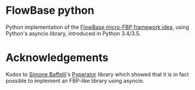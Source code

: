 # FlowBase python

Python implementation of the [FlowBase micro-FBP framework
idea](https://flowbase.org), using Python's asyncio library, introduced in
Python 3.4/3.5.

# Acknowledgements

Kudos to [Simone Baffelli](https://github.com/baffelli)'s
[Pyperator](https://github.com/baffelli/pyperator/) library which showed that
it is in fact possible to implement an FBP-like library using asyncio.
